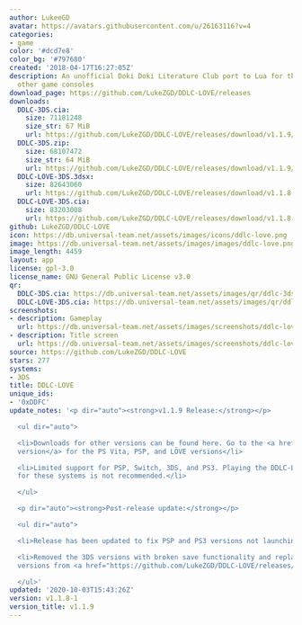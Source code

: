 ```yaml
---
author: LukeeGD
avatar: https://avatars.githubusercontent.com/u/26163116?v=4
categories:
- game
color: '#dcd7e8'
color_bg: '#797680'
created: '2018-04-17T16:27:05Z'
description: An unofficial Doki Doki Literature Club port to Lua for the PS Vita and
  other game consoles
download_page: https://github.com/LukeZGD/DDLC-LOVE/releases
downloads:
  DDLC-3DS.cia:
    size: 71181248
    size_str: 67 MiB
    url: https://github.com/LukeZGD/DDLC-LOVE/releases/download/v1.1.9/DDLC-3DS.cia
  DDLC-3DS.zip:
    size: 68107472
    size_str: 64 MiB
    url: https://github.com/LukeZGD/DDLC-LOVE/releases/download/v1.1.9/DDLC-3DS.zip
  DDLC-LOVE-3DS.3dsx:
    size: 82643060
    url: https://github.com/LukeZGD/DDLC-LOVE/releases/download/v1.1.8-1/DDLC-LOVE-43cecfd.3dsx
  DDLC-LOVE-3DS.cia:
    size: 83203008
    url: https://github.com/LukeZGD/DDLC-LOVE/releases/download/v1.1.8-1/DDLC-LOVE-43cecfd.cia
github: LukeZGD/DDLC-LOVE
icon: https://db.universal-team.net/assets/images/icons/ddlc-love.png
image: https://db.universal-team.net/assets/images/images/ddlc-love.png
image_length: 4459
layout: app
license: gpl-3.0
license_name: GNU General Public License v3.0
qr:
  DDLC-3DS.cia: https://db.universal-team.net/assets/images/qr/ddlc-3ds-cia.png
  DDLC-LOVE-3DS.cia: https://db.universal-team.net/assets/images/qr/ddlc-love-3ds-cia.png
screenshots:
- description: Gameplay
  url: https://db.universal-team.net/assets/images/screenshots/ddlc-love/gameplay.png
- description: Title screen
  url: https://db.universal-team.net/assets/images/screenshots/ddlc-love/title-screen.png
source: https://github.com/LukeZGD/DDLC-LOVE
stars: 277
systems:
- 3DS
title: DDLC-LOVE
unique_ids:
- '0xDDFC'
update_notes: '<p dir="auto"><strong>v1.1.9 Release:</strong></p>

  <ul dir="auto">

  <li>Downloads for other versions can be found here. Go to the <a href="https://github.com/LukeZGD/DDLC-LOVE/releases/latest">latest
  version</a> for the PS Vita, PSP, and LÖVE versions</li>

  <li>Limited support for PSP, Switch, 3DS, and PS3. Playing the DDLC-LOVE versions
  for these systems is not recommended.</li>

  </ul>

  <p dir="auto"><strong>Post-release update:</strong></p>

  <ul dir="auto">

  <li>Release has been updated to fix PSP and PS3 versions not launching</li>

  <li>Removed the 3DS versions with broken save functionality and replaced them with
  versions from <a href="https://github.com/LukeZGD/DDLC-LOVE/releases/v0.3.1">v0.3.1</a></li>

  </ul>'
updated: '2020-10-03T15:43:26Z'
version: v1.1.8-1
version_title: v1.1.9
---
```

